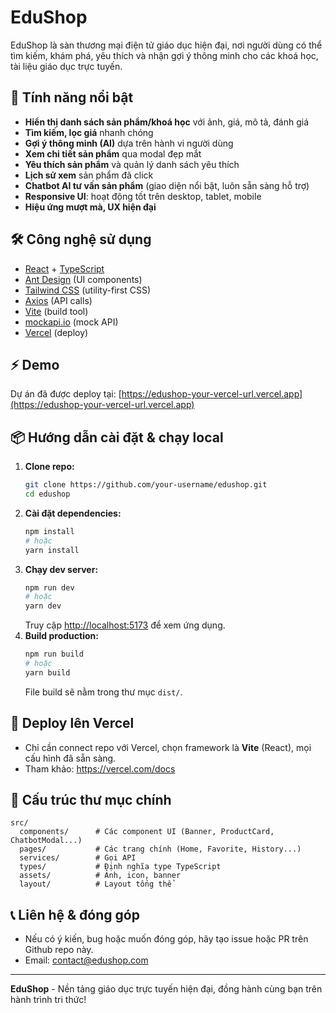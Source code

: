 # EduShop

EduShop là sàn thương mại điện tử giáo dục hiện đại, nơi người dùng có thể tìm kiếm, khám phá, yêu thích và nhận gợi ý thông minh cho các khoá học, tài liệu giáo dục trực tuyến.

## 🚀 Tính năng nổi bật
- **Hiển thị danh sách sản phẩm/khoá học** với ảnh, giá, mô tả, đánh giá
- **Tìm kiếm, lọc giá** nhanh chóng
- **Gợi ý thông minh (AI)** dựa trên hành vi người dùng
- **Xem chi tiết sản phẩm** qua modal đẹp mắt
- **Yêu thích sản phẩm** và quản lý danh sách yêu thích
- **Lịch sử xem** sản phẩm đã click
- **Chatbot AI tư vấn sản phẩm** (giao diện nổi bật, luôn sẵn sàng hỗ trợ)
- **Responsive UI**: hoạt động tốt trên desktop, tablet, mobile
- **Hiệu ứng mượt mà, UX hiện đại**

## 🛠️ Công nghệ sử dụng
- [React](https://react.dev/) + [TypeScript](https://www.typescriptlang.org/)
- [Ant Design](https://ant.design/) (UI components)
- [Tailwind CSS](https://tailwindcss.com/) (utility-first CSS)
- [Axios](https://axios-http.com/) (API calls)
- [Vite](https://vitejs.dev/) (build tool)
- [mockapi.io](https://mockapi.io/) (mock API)
- [Vercel](https://vercel.com/) (deploy)

## ⚡️ Demo
Dự án đã được deploy tại: [https://edushop-your-vercel-url.vercel.app](https://edushop-your-vercel-url.vercel.app)

## 📦 Hướng dẫn cài đặt & chạy local
1. **Clone repo:**
   ```bash
   git clone https://github.com/your-username/edushop.git
   cd edushop
   ```
2. **Cài đặt dependencies:**
   ```bash
   npm install
   # hoặc
   yarn install
   ```
3. **Chạy dev server:**
   ```bash
   npm run dev
   # hoặc
   yarn dev
   ```
   Truy cập [http://localhost:5173](http://localhost:5173) để xem ứng dụng.
4. **Build production:**
   ```bash
   npm run build
   # hoặc
   yarn build
   ```
   File build sẽ nằm trong thư mục `dist/`.

## 🛫 Deploy lên Vercel
- Chỉ cần connect repo với Vercel, chọn framework là **Vite** (React), mọi cấu hình đã sẵn sàng.
- Tham khảo: https://vercel.com/docs

## 📂 Cấu trúc thư mục chính
```
src/
  components/      # Các component UI (Banner, ProductCard, ChatbotModal...)
  pages/           # Các trang chính (Home, Favorite, History...)
  services/        # Gọi API
  types/           # Định nghĩa type TypeScript
  assets/          # Ảnh, icon, banner
  layout/          # Layout tổng thể
```

## 📞 Liên hệ & đóng góp
- Nếu có ý kiến, bug hoặc muốn đóng góp, hãy tạo issue hoặc PR trên Github repo này.
- Email: contact@edushop.com

---
**EduShop** - Nền tảng giáo dục trực tuyến hiện đại, đồng hành cùng bạn trên hành trình tri thức!
